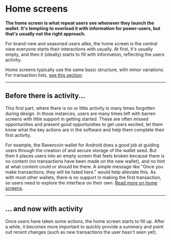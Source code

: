 
# Home screens

**The home screen is what repeat users see whenever they launch the wallet. It's tempting to overload it with information for power-users, but that's usually not the right approach.**

<fig desktop="half,right" drop="false">
	<fig-img
		src="/images/home/home-screen-structure.png"
		retina="/images/home/home-screen-structure@2x.png"
		width="620"
		height="576"
		alt="Typical structure of a home screen"
	/>
</fig>

For brand-new and seasoned users alike, the home screen is the central view everyone starts their interactions with usually. At first, it's usually empty, and then it (ideally) starts to fill with information, reflecting the users activity.

Home screens typically use the same basic structure, with minor variations. For transaction lists, [see this section](transactions).

---

## Before there is activity...

This first part, where there is no or little activity is many times forgotten during design. In those instances, users are many times left with barren screens with little support in getting started. These are often missed opportunities and present good opportunities to get users excited, let them know what the key actions are in the software and help them complete their first activity.

For example, the Ravencoin wallet for Android does a good job at guiding users through the creation of and secure storage of the wallet seed. But then it places users into an empty screen that feels broken because there is no content (no transactions have been made on the new wallet), and no hint at what content could or should be there. A simple message like "Once you make transactions, they will be listed here." would help alleviate this. As with most other wallets, there is no support in making the first transaction, so users need to explore the interface on their own. [Read more on home screens](home-screens).

<image-grid count="4">
	<image-grid-img
		src="/images/transactions/ravencoin-android-transactions-empty.png"
		width="1440"
		height="2560"
		alt="Ravencoin for Android - initial launch"
		caption="After initial setup, users see an empty screen in the Ravencoin app."
		title="Ravencoin for Android, Version 1.1 FI, September 4, 2018"
		link="https://play.google.com/store/apps/details?id=com.ravencoin"
	/>
	<image-grid-img
		src="/images/first-use/ark-home-empty.png"
		width="1440"
		height="2560"
		alt="Ark app empty home screen"
		caption="The Ark wallet places tips in otherwise empty screens."
		title="Ark for Android, 1.2.0, September 13, 2018"
		link="https://play.google.com/store/apps/details?id=io.ark.wallet.mobile"
	/>
	<image-grid-img
		src="/images/home/coinbase-wallet-dapps-empty.png" 
		width="608" 
		height="1078"
		alt="Empty DApps screen in Coinbase Wallet" 
		caption="This 'empty state' in Coinbase Wallet helps users understand what DApps are and how to find interesting ones."
	/>
	<image-grid-img
		src="/images/home/coinbase-wallet-collectibles-empty.png" 
		width="750" 
		height="1334"
		alt="Empty Collectibles screen in Coinbase Wallet" 
		caption="Also in Coinbase Wallet, the 'empty state' for Collectibles is a dead-end."
	/>
	<image-grid-img
		src="/images/home/cake-wallet.png" 
		width="750" 
		height="1333"
		alt="Cake Wallet home screen" 
		caption="Cake Wallet home screen."
		title="Cake Wallet, V 3.0.1, Sep 24, 2018"
		link="https://itunes.apple.com/us/app/cake-wallet-for-xmr-monero/id1334702542?mt=8"
	/>
	<image-grid-img
		src="/images/home/vechain-home.png" 
		width="1440" 
		height="2560"
		alt="Home screen in the VeChainThor app." 
		caption="Home screen in the VeChainThor app."
		title="VeChainThor Wallet, V 1.2.0, September 7, 2018"
		link="https://play.google.com/store/apps/details?id=com.vechain.wallet"
	/>
	<image-grid-img
		src="/images/home/iota-trinity-home.png" 
		width="1440" 
		height="2560"
		alt="Home screen in the IOTA app." 
		caption="The home screen in the IOTA app highlights a price charts."
		title="IOTA Trinity Wallet, V 0.5.0, September 14, 2018"
		link="https://play.google.com/store/apps/details?id=com.iota.trinity"
	/>
</image-grid>

---

## ... and now with activity

Once users have taken some actions, the home screen starts to fill up. After a while, it becomes more important to quickly provide a summary and point out recent changes (such as new transactions the user hasn't seen yet).

<image-grid count="2">
	<image-grid-img
		src="/images/home/monero-app-concept-home.png" 
		width="750" 
		height="1334"
		alt="Monero app concept" 
		caption="Apps focused on single coins like this Monero app concept focus on balances and transactions on the home screen."
	/>
	<image-grid-img
		src="/images/home/tokencard-home.jpg" 
		width="608" 
		height="1078"
		alt="Token wallet - home screen" 
		caption="Token is an app for managing multiple digital assets and focuses on a summary of the users portfolio on the home screen."
	/>
	<image-grid-img
		src="/images/home/moneroju-home.png" 
		width="780" 
		height="1386"
		alt="Moneroju home screen" 
		caption="Moneroju home screen."
	/>
</image-grid>
